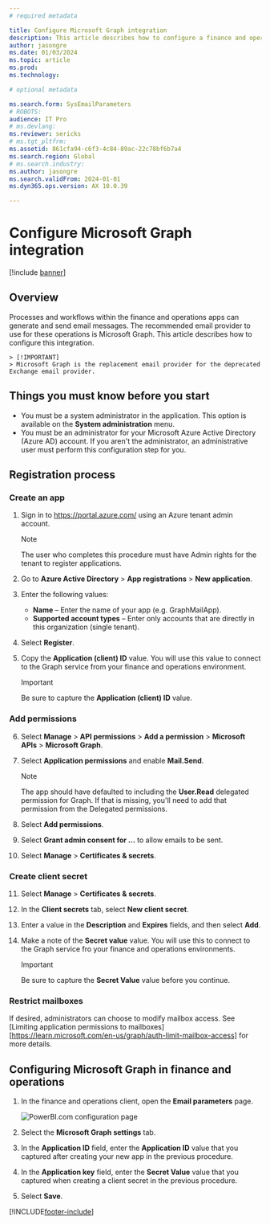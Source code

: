 ```yaml
---
# required metadata

title: Configure Microsoft Graph integration
description: This article describes how to configure a finance and operations environment to support integration with Microsoft Graph for sending emails.
author: jasongre
ms.date: 01/03/2024
ms.topic: article
ms.prod: 
ms.technology: 

# optional metadata

ms.search.form: SysEmailParameters
# ROBOTS: 
audience: IT Pro
# ms.devlang: 
ms.reviewer: sericks
# ms.tgt_pltfrm: 
ms.assetid: 861cfa94-c6f3-4c84-89ac-22c78bf6b7a4
ms.search.region: Global
# ms.search.industry: 
ms.author: jasongre
ms.search.validFrom: 2024-01-01
ms.dyn365.ops.version: AX 10.0.39

---
```


# Configure Microsoft Graph integration

[!include [banner](../includes/banner.md)]

## Overview

Processes and workflows within the finance and operations apps can generate and send email messages. The recommended email provider to use for these operations is Microsoft Graph. This article describes how to configure this integration. 

    > [!IMPORTANT] 
    > Microsoft Graph is the replacement email provider for the deprecated Exchange email provider.  

## Things you must know before you start 

- You must be a system administrator in the application. This option is available on the **System administration** menu.
- You must be an administrator for your Microsoft Azure Active Directory (Azure AD) account. If you aren't the administrator, an administrative user must perform this configuration step for you.

## Registration process 

### Create an app
1. Sign in to https://portal.azure.com/ using an Azure tenant admin account.

    > [!NOTE]
    > The user who completes this procedure must have Admin rights for the tenant to register applications.

2. Go to **Azure Active Directory** \> **App registrations** \> **New application**. 
3. Enter the following values:

    - **Name** – Enter the name of your app  (e.g. GraphMailApp).
    - **Supported account types** – Enter only accounts that are directly in this organization (single tenant).    
    
4. Select **Register**.
5. Copy the **Application (client) ID** value. You will use this value to connect to the Graph service from your finance and operations environment.

    > [!IMPORTANT] 
    > Be sure to capture the **Application (client) ID** value.

### Add permissions
6. Select **Manage** \> **API permissions** \> **Add a permission** \> **Microsoft APIs** \> **Microsoft Graph**.

7. Select **Application permissions** and enable **Mail.Send**.

    > [!NOTE] 
    > The app should have defaulted to including the **User.Read** delegated permission for Graph. If that is missing, you'll need to add that permission from the Delegated permissions.  
   
8. Select **Add permissions**.
9. Select **Grant admin consent for ...** to allow emails to be sent.
10. Select **Manage** \> **Certificates & secrets**.

### Create client secret
11. Select **Manage** \> **Certificates & secrets**.
12. In the **Client secrets** tab, select **New client secret**.
13. Enter a value in the **Description** and **Expires** fields, and then select **Add**.
14. Make a note of the **Secret value** value. You will use this to connect to the Graph service fro your finance and operations environments.

    > [!IMPORTANT]
    > Be sure to capture the **Secret Value** value before you continue.

### Restrict mailboxes
If desired, administrators can choose to modify mailbox access. See [Limiting application permissions to mailboxes][https://learn.microsoft.com/en-us/graph/auth-limit-mailbox-access] for more details.

## Configuring Microsoft Graph in finance and operations

1. In the finance and operations client, open the **Email parameters** page.

    ![PowerBI.com configuration page](./media/D365-PBI-Configuration.png)

2. Select the **Microsoft Graph settings** tab.
3. In the **Application ID** field, enter the **Application ID** value that you captured after creating your new app in the previous procedure.
4. In the **Application key** field, enter the **Secret Value** value that you captured when creating a client secret in the previous procedure.
5. Select **Save**.

[!INCLUDE[footer-include](../../../includes/footer-banner.md)]

